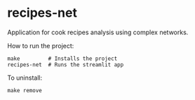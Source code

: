 # recipes-net

Application for cook recipes analysis using complex networks.

How to run the project:

```
make         # Installs the project
recipes-net  # Runs the streamlit app
```

To uninstall:

```
make remove
```
